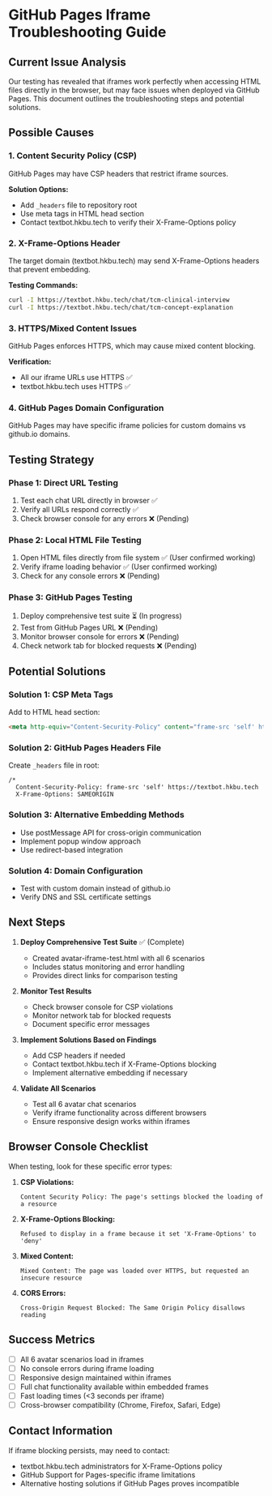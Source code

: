 # GitHub Pages Iframe Troubleshooting Guide

## Current Issue Analysis

Our testing has revealed that iframes work perfectly when accessing HTML files directly in the browser, but may face issues when deployed via GitHub Pages. This document outlines the troubleshooting steps and potential solutions.

## Possible Causes

### 1. Content Security Policy (CSP)
GitHub Pages may have CSP headers that restrict iframe sources.

**Solution Options:**
- Add `_headers` file to repository root
- Use meta tags in HTML head section
- Contact textbot.hkbu.tech to verify their X-Frame-Options policy

### 2. X-Frame-Options Header
The target domain (textbot.hkbu.tech) may send X-Frame-Options headers that prevent embedding.

**Testing Commands:**
```bash
curl -I https://textbot.hkbu.tech/chat/tcm-clinical-interview
curl -I https://textbot.hkbu.tech/chat/tcm-concept-explanation
```

### 3. HTTPS/Mixed Content Issues
GitHub Pages enforces HTTPS, which may cause mixed content blocking.

**Verification:**
- All our iframe URLs use HTTPS ✅
- textbot.hkbu.tech uses HTTPS ✅

### 4. GitHub Pages Domain Configuration
GitHub Pages may have specific iframe policies for custom domains vs github.io domains.

## Testing Strategy

### Phase 1: Direct URL Testing
1. Test each chat URL directly in browser ✅
2. Verify all URLs respond correctly ✅
3. Check browser console for any errors ❌ (Pending)

### Phase 2: Local HTML File Testing
1. Open HTML files directly from file system ✅ (User confirmed working)
2. Verify iframe loading behavior ✅ (User confirmed working)
3. Check for any console errors ❌ (Pending)

### Phase 3: GitHub Pages Testing
1. Deploy comprehensive test suite ⏳ (In progress)
2. Test from GitHub Pages URL ❌ (Pending)
3. Monitor browser console for errors ❌ (Pending)
4. Check network tab for blocked requests ❌ (Pending)

## Potential Solutions

### Solution 1: CSP Meta Tags
Add to HTML head section:
```html
<meta http-equiv="Content-Security-Policy" content="frame-src 'self' https://textbot.hkbu.tech; default-src 'self';">
```

### Solution 2: GitHub Pages Headers File
Create `_headers` file in root:
```
/*
  Content-Security-Policy: frame-src 'self' https://textbot.hkbu.tech
  X-Frame-Options: SAMEORIGIN
```

### Solution 3: Alternative Embedding Methods
- Use postMessage API for cross-origin communication
- Implement popup window approach
- Use redirect-based integration

### Solution 4: Domain Configuration
- Test with custom domain instead of github.io
- Verify DNS and SSL certificate settings

## Next Steps

1. **Deploy Comprehensive Test Suite** ✅ (Complete)
   - Created avatar-iframe-test.html with all 6 scenarios
   - Includes status monitoring and error handling
   - Provides direct links for comparison testing

2. **Monitor Test Results**
   - Check browser console for CSP violations
   - Monitor network tab for blocked requests
   - Document specific error messages

3. **Implement Solutions Based on Findings**
   - Add CSP headers if needed
   - Contact textbot.hkbu.tech if X-Frame-Options blocking
   - Implement alternative embedding if necessary

4. **Validate All Scenarios**
   - Test all 6 avatar chat scenarios
   - Verify iframe functionality across different browsers
   - Ensure responsive design works within iframes

## Browser Console Checklist

When testing, look for these specific error types:

1. **CSP Violations:**
   ```
   Content Security Policy: The page's settings blocked the loading of a resource
   ```

2. **X-Frame-Options Blocking:**
   ```
   Refused to display in a frame because it set 'X-Frame-Options' to 'deny'
   ```

3. **Mixed Content:**
   ```
   Mixed Content: The page was loaded over HTTPS, but requested an insecure resource
   ```

4. **CORS Errors:**
   ```
   Cross-Origin Request Blocked: The Same Origin Policy disallows reading
   ```

## Success Metrics

- [ ] All 6 avatar scenarios load in iframes
- [ ] No console errors during iframe loading
- [ ] Responsive design maintained within iframes
- [ ] Full chat functionality available within embedded frames
- [ ] Fast loading times (<3 seconds per iframe)
- [ ] Cross-browser compatibility (Chrome, Firefox, Safari, Edge)

## Contact Information

If iframe blocking persists, may need to contact:
- textbot.hkbu.tech administrators for X-Frame-Options policy
- GitHub Support for Pages-specific iframe limitations
- Alternative hosting solutions if GitHub Pages proves incompatible